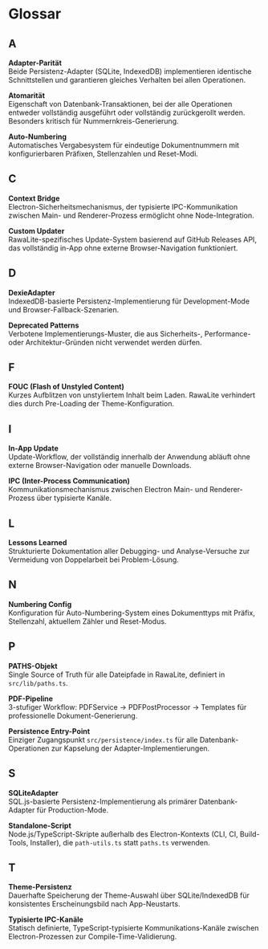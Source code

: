 # Glossar

## A

**Adapter-Parität**  
Beide Persistenz-Adapter (SQLite, IndexedDB) implementieren identische Schnittstellen und garantieren gleiches Verhalten bei allen Operationen.

**Atomarität**  
Eigenschaft von Datenbank-Transaktionen, bei der alle Operationen entweder vollständig ausgeführt oder vollständig zurückgerollt werden. Besonders kritisch für Nummernkreis-Generierung.

**Auto-Numbering**  
Automatisches Vergabesystem für eindeutige Dokumentnummern mit konfigurierbaren Präfixen, Stellenzahlen und Reset-Modi.

## C

**Context Bridge**  
Electron-Sicherheitsmechanismus, der typisierte IPC-Kommunikation zwischen Main- und Renderer-Prozess ermöglicht ohne Node-Integration.

**Custom Updater**  
RawaLite-spezifisches Update-System basierend auf GitHub Releases API, das vollständig in-App ohne externe Browser-Navigation funktioniert.

## D

**DexieAdapter**  
IndexedDB-basierte Persistenz-Implementierung für Development-Mode und Browser-Fallback-Szenarien.

**Deprecated Patterns**  
Verbotene Implementierungs-Muster, die aus Sicherheits-, Performance- oder Architektur-Gründen nicht verwendet werden dürfen.

## F

**FOUC (Flash of Unstyled Content)**  
Kurzes Aufblitzen von unstyliertem Inhalt beim Laden. RawaLite verhindert dies durch Pre-Loading der Theme-Konfiguration.

## I

**In-App Update**  
Update-Workflow, der vollständig innerhalb der Anwendung abläuft ohne externe Browser-Navigation oder manuelle Downloads.

**IPC (Inter-Process Communication)**  
Kommunikationsmechanismus zwischen Electron Main- und Renderer-Prozess über typisierte Kanäle.

## L

**Lessons Learned**  
Strukturierte Dokumentation aller Debugging- und Analyse-Versuche zur Vermeidung von Doppelarbeit bei Problem-Lösung.

## N

**Numbering Config**  
Konfiguration für Auto-Numbering-System eines Dokumenttyps mit Präfix, Stellenzahl, aktuellem Zähler und Reset-Modus.

## P

**PATHS-Objekt**  
Single Source of Truth für alle Dateipfade in RawaLite, definiert in `src/lib/paths.ts`.

**PDF-Pipeline**  
3-stufiger Workflow: PDFService → PDFPostProcessor → Templates für professionelle Dokument-Generierung.

**Persistence Entry-Point**  
Einziger Zugangspunkt `src/persistence/index.ts` für alle Datenbank-Operationen zur Kapselung der Adapter-Implementierungen.

## S

**SQLiteAdapter**  
SQL.js-basierte Persistenz-Implementierung als primärer Datenbank-Adapter für Production-Mode.

**Standalone-Script**  
Node.js/TypeScript-Skripte außerhalb des Electron-Kontexts (CLI, CI, Build-Tools, Installer), die `path-utils.ts` statt `paths.ts` verwenden.

## T

**Theme-Persistenz**  
Dauerhafte Speicherung der Theme-Auswahl über SQLite/IndexedDB für konsistentes Erscheinungsbild nach App-Neustarts.

**Typisierte IPC-Kanäle**  
Statisch definierte, TypeScript-typisierte Kommunikations-Kanäle zwischen Electron-Prozessen zur Compile-Time-Validierung.
